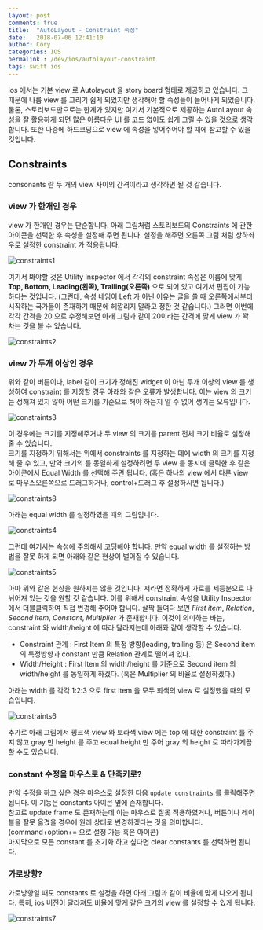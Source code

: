 ```yaml
---
layout: post
comments: true
title:  "AutoLayout - Constraint 속성"
date:   2018-07-06 12:41:10
author: Cory
categories: IOS
permalink : /dev/ios/autolayout-constraint
tags: swift ios
---
```

ios 에서는 기본 view 로 Autolayout 을 story board 형태로 제공하고 있습니다. 그 때문에 나름 view 를 그리기 쉽게 되었지만 생각해야 할 속성들이 늘어나게 되었습니다. 물론, 스토리보드만으로는 한계가 있지만 여기서 기본적으로 제공하는 AutoLayout 속성을 잘 활용하게 되면 많은 아름다운 UI 를 코드 없이도 쉽게 그릴 수 있을 것으로 생각합니다. 또한 나중에 하드코딩으로 view 에 속성을 넣어주어야 할 때에 참고할 수 있을 것입니다.

## Constraints
consonants 란 두 개의 view 사이의 간격이라고 생각하면 될 것 같습니다.

### view 가 한개인 경우
view 가 한개인 경우는 단순합니다. 아래 그림처럼 스토리보드의 Constraints 에 관한 아이콘을 선택한 후 속성을 설정해 주면 됩니다. 설정을 해주면 오른쪽 그림 처럼 상하좌우로 설정한 constraint 가 적용됩니다.

<img src="/assets/ios/autolayout/constraint1.png" title="constraints1">

여기서 봐야할 것은 Utility Inspector 에서 각각의 constraint 속성은 이름에 맞게 __Top, Bottom, Leading(왼쪽), Trailing(오른쪽)__ 으로 되어 있고 여기서 편집이 가능하다는 것입니다. (그런데, 속성 네임이 Left 가 아닌 이유는 글을 쓸 때 오른쪽에서부터 시작하는 국가들이 존재하기 때문에 헤깔리지 말라고 정한 것 같습니다.) 그러면 이번에 각각 간격을 20 으로 수정해보면 아래 그림과 같이 20이라는 간격에 맞게 view 가 꽉 차는 것을 볼 수 있습니다.

<img src="/assets/ios/autolayout/constraint2.png" title="constraints2">

### view 가 두개 이상인 경우
위와 같이 버튼이나, label 같이 크기가 정해진 widget 이 아닌 두개 이상의 view 를 생성하여 constraint 를 지정할 경우 아래와 같은 오류가 발생합니다. 이는 view 의 크기는 정해져 있지 않아 어떤 크기를 기준으로 해야 하는지 알 수 없어 생기는 오류입니다.

<img src="/assets/ios/autolayout/constraint3.png" title="constraints3">

이 경우에는 크기를 지정해주거나 두 view 의 크기를 parent 전체 크기 비율로 설정해 줄 수 있습니다. <br>
크기를 지정하기 위해서는 위에서 constraints 를 지정하는 데에 width 의 크기를 지정해 줄 수 있고, 만약 크기의 를 동일하게 설정하려면 두 view 를 동시에 클릭한 후 같은 아이콘에서 Equal Width 를 선택해 주면 됩니다. (혹은 하나의 view 에서 다른 view 로 마우스오른쪽으로 드래그하거나, control+드래그 후 설정하시면 됩니다.)

<img src="/assets/ios/autolayout/constraint8.png" title="constraints8">

아래는 equal width 를 설정하였을 때의 그림입니다.

<img src="/assets/ios/autolayout/constraint4.png" title="constraints4">

그런데 여기서는 속성에 주의해서 코딩해야 합니다. 만약 equal width 를 설정하는 방법을 잘못 하게 되면 아래와 같은 현상이 벌어질 수 있습니다.

<img src="/assets/ios/autolayout/constraint5.png" title="constraints5">

아마 위와 같은 현상을 원하지는 않을 것입니다. 저라면 정확하게 가로를 세등분으로 나뉘어져 있는 것을 원할 것 같습니다. 이를 위해서 constraint 속성을  Utility Inspector 에서 더블클릭하여 직접 변경해 주어야 합니다. 살짝 들여다 보면 _First item_, _Relation_, _Second item_, _Constant_, _Multiplier_ 가 존재합니다. 이것이 의미하는 바는, constraint 와 width/height 에 따라 달라지는데 아래와 같이 생각할 수 있습니다.
- Constraint 관계 : First Item 의 특정 방향(leading, trailing 등) 은 Second item 의 특정방향과 constant 만큼 Relation 관계로 떨어져 있다.
- Width/Height : First Item 의 width/height 를 기준으로 Second item 의 width/height 를 동일하게 하겠다. (혹은 Multiplier 의 비율로 설정하겠다.)

아래는 width 를 각각 1:2:3 으로 first item 을 모두 회색의 view 로 설정했을 때의 모습입니다.

<img src="/assets/ios/autolayout/constraint6.png" title="constraints6">

추가로 아래 그림에서 핑크색 view 와 보라색 view 에는 top 에 대한 constraint 를 주지 않고 gray 만 height 를 주고 equal height 만 주어 gray 의 height 로 따라가게끔 할 수도 있습니다.

### constant 수정을 마우스로 & 단축키로?
만약 수정을 하고 싶은 경우 마우스로 설정한 다음 `update constraints` 를 클릭해주면 됩니다. 이 기능은 constants 아이콘 옆에 존재합니다.<br>
참고로 update frame 도 존재하는데 이는 마우스로 잘못 적용하였거나, 버튼이나 레이블을 잘못 옮겼을 경우에 원래 상태로 변경하겠다는 것을 의미합니다.(command+option+= 으로 설정 가능 혹은 아이콘)<br>
마지막으로 모든 constant 를 초기화 하고 싶다면 clear constants 를 선택하면 됩니다.

### 가로방향?
가로방향일 때도 constants 로 설정을 하면 아래 그림과 같이 비율에 맞게 나오게 됩니다. 특히, ios 버전이 달라져도 비율에 맞게 같은 크기의 view 를 설정할 수 있게 됩니다.

<img src="/assets/ios/autolayout/constraint7.png" title="constraints7">
